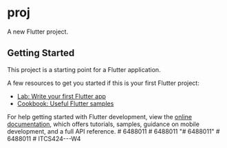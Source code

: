 # proj

A new Flutter project.

## Getting Started

This project is a starting point for a Flutter application.

A few resources to get you started if this is your first Flutter project:

- [Lab: Write your first Flutter app](https://docs.flutter.dev/get-started/codelab)
- [Cookbook: Useful Flutter samples](https://docs.flutter.dev/cookbook)

For help getting started with Flutter development, view the
[online documentation](https://docs.flutter.dev/), which offers tutorials,
samples, guidance on mobile development, and a full API reference.
#   6 4 8 8 0 1 1  
 #   6 4 8 8 0 1 1  
 "# 6488011" 
#   6 4 8 8 0 1 1  
 #   I T C S 4 2 4 - - - W 4  
 
